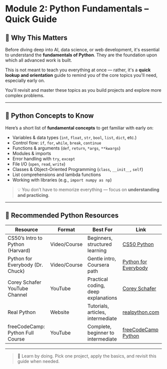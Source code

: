# Module 2: Python Fundamentals – Quick Guide

## 📘 Why This Matters

Before diving deep into AI, data science, or web development, it's essential to understand the **fundamentals of Python**. They are the foundation upon which all advanced work is built.

This is not meant to teach you everything at once — rather, it's a **quick lookup and orientation** guide to remind you of the core topics you'll need, especially early on.

You'll revisit and master these topics as you build projects and explore more complex problems.

---

## 🧭 Python Concepts to Know

Here’s a short list of **fundamental concepts** to get familiar with early on:

- Variables & data types (`int`, `float`, `str`, `bool`, `list`, `dict`, etc.)
- Control flow: `if`, `for`, `while`, `break`, `continue`
- Functions & arguments (`def`, `return`, `*args`, `**kwargs`)
- Modules & imports
- Error handling with `try`, `except`
- File I/O (`open`, `read`, `write`)
- Classes & Object-Oriented Programming (`class`, `__init__`, `self`)
- List comprehensions and lambda functions
- Working with libraries (e.g., `import numpy as np`)

> 💡 You don’t have to memorize everything — focus on **understanding and practicing**.

---

## 🔗 Recommended Python Resources

| Resource                                | Format     | Best For                             | Link                                           |
|-----------------------------------------|------------|---------------------------------------|------------------------------------------------|
| CS50’s Intro to Python (Harvard)        | Video/Course | Beginners, structured learning       | [CS50 Python](https://cs50.harvard.edu/python/) |
| Python for Everybody (Dr. Chuck)        | Video/Course | Gentle intro, Coursera path          | [Python for Everybody](https://www.coursera.org/specializations/python) |
| Corey Schafer YouTube Channel           | YouTube     | Practical coding, deep explanations  | [Corey Schafer](https://www.youtube.com/c/CoreySchafer) |
| Real Python                             | Website     | Tutorials, articles, intermediate    | [realpython.com](https://realpython.com)       |
| freeCodeCamp: Python Full Course        | YouTube     | Complete, beginner to intermediate   | [freeCodeCamp Python](https://www.youtube.com/watch?v=rfscVS0vtbw) |

---

> 🧠 Learn by doing. Pick one project, apply the basics, and revisit this guide when needed.


